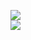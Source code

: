 [![](https://img.shields.io/badge/Made%20With-Github%20Spray-lightgrey.svg?style=for-the-badge&logo=github)](https://github.com/Annihil/github-spray#989)  
[![](https://i.imgur.com/2DrTn0Z.gif)](https://github.com/Annihil/github-spray)